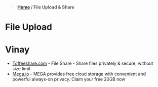 > **[Home](https://github.com/RakeshKengale/Bookmark)  /  File Upload & Share**
# File Upload
# Vinay

- [Toffeeshare.com](https://toffeeshare.com/) - File Share - Share files privately & secure, without size limit
- [Mega.io](https://mega.io/) - MEGA provides free cloud storage with convenient and powerful always-on privacy. Claim your free 20GB now
